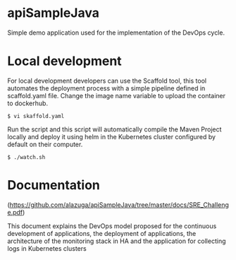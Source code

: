 # apiSampleJava
Simple demo application used for the implementation of the DevOps cycle.

# Local development


For local development developers can use the Scaffold tool, this tool automates the deployment process with a simple pipeline defined in scaffold.yaml file. Change the image name variable to upload the container to dockerhub.

~~~
$ vi skaffold.yaml
~~~

Run the script and this script will automatically compile the Maven Project locally and deploy it using helm in the Kubernetes cluster configured by default on their computer.

~~~
$ ./watch.sh
~~~


# Documentation

(https://github.com/alazuga/apiSampleJava/tree/master/docs/SRE_Challenge.pdf)

This document explains the DevOps model proposed for the continuous development of applications, the deployment of applications, the architecture of the monitoring stack in HA and the application for collecting logs in Kubernetes clusters